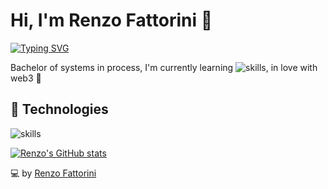 # Hi, I'm Renzo Fattorini 👋

[![Typing SVG](https://readme-typing-svg.herokuapp.com?font=comfortaa&color=016EEA&size=24&width=500&lines=Uruguayan+software+developer;Currently+studying+Bachelor+of+Systems)](https://git.io/typing-svg)

Bachelor of systems in process, I'm currently learning ![skills](https://skillicons.dev/icons?i=mysql&theme=light), in love with web3 💙

## 🔧 Technologies

![skills](https://skillicons.dev/icons?i=html,css,js,nodejs,mongodb,git,bash,c,cpp,cs,arduino,haskell,solidity,wordpress,vscode,ps,ai&theme=light&size=small)

[![Renzo's GitHub stats](https://github-readme-stats.vercel.app/api?username=renzofatto)](https://github.com/renzofatto/github-readme-stats)

💻 by [Renzo Fattorini](https://github.com/renzofatto)
